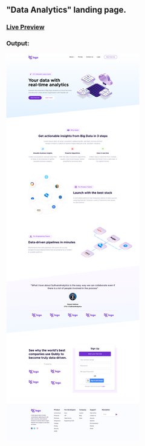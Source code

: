 ## "Data Analytics" landing page.
### [Live Preview](https://landing-page-five-html-css.netlify.app/)
### Output:
![Output](./images/output.png)
